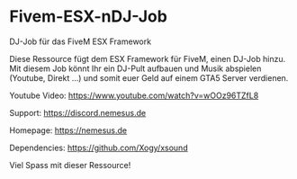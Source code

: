 # Fivem-ESX-nDJ-Job
DJ-Job für das FiveM ESX Framework

Diese Ressource fügt dem ESX Framework für FiveM, einen DJ-Job hinzu. Mit diesem Job könnt Ihr ein DJ-Pult aufbauen und Musik abspielen (Youtube, Direkt ...) und somit euer Geld auf einem GTA5 Server verdienen.

Youtube Video: https://www.youtube.com/watch?v=wOOz96TZfL8

Support: https://discord.nemesus.de

Homepage: https://nemesus.de

Dependencies: https://github.com/Xogy/xsound

Viel Spass mit dieser Ressource!
